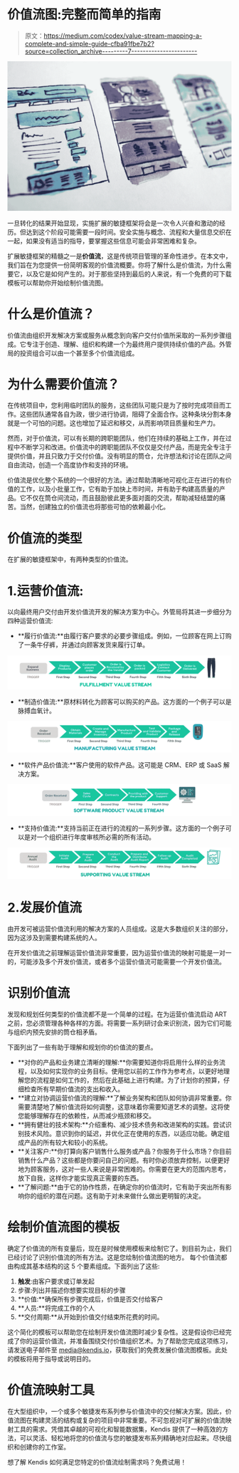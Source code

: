 # 价值流图:完整而简单的指南

> 原文：<https://medium.com/codex/value-stream-mapping-a-complete-and-simple-guide-cfba91fbe7b2?source=collection_archive---------7----------------------->

![](img/75f73ded1b27a35f381bfc636a72ddf7.png)

一旦转化的结果开始显现，实施扩展的敏捷框架将会是一次令人兴奋和激动的经历。但达到这个阶段可能需要一段时间。安全实施与概念、流程和大量信息交织在一起，如果没有适当的指导，要掌握这些信息可能会非常困难和复杂。

扩展敏捷框架的精髓之一是**价值流**，这是传统项目管理的革命性进步。在本文中，我们旨在为您提供一份简明客观的价值流概要。你将了解什么是价值流，为什么需要它，以及它是如何产生的。对于那些坚持到最后的人来说，有一个免费的可下载模板可以帮助你开始绘制价值流图。

# 什么是价值流？

价值流由组织开发解决方案或服务从概念到向客户交付价值所采取的一系列步骤组成。它专注于创造、理解、组织和构建一个为最终用户提供持续价值的产品。外管局的投资组合可以由一个甚至多个价值流组成。

# 为什么需要价值流？

在传统项目中，您利用临时团队的服务，这些团队可能只是为了按时完成项目而工作。这些团队通常各自为政，很少进行协调，阻碍了全面合作。这种条块分割本身就是一个可怕的问题。这也增加了延迟和移交，从而影响项目质量和生产力。

然而，对于价值流，可以有长期的跨职能团队，他们在持续的基础上工作，并在过程中不断学习和改进。价值流中的跨职能团队不仅仅是交付产品，而是完全专注于提供价值，并且只致力于交付价值。没有明显的筒仓，允许想法和讨论在团队之间自由流动，创造一个高度协作和支持的环境。

价值流是优化整个系统的一个很好的方法。通过帮助清晰地可视化正在进行的有价值的工作，以及小批量工作，它有助于加快上市时间，并有助于构建高质量的产品。它不仅在筒仓间流动，而且鼓励彼此更多面对面的交流，帮助减轻结盟的痛苦。当然，创建独立的价值流也将那些可怕的依赖最小化。

# 价值流的类型

在扩展的敏捷框架中，有两种类型的价值流。

# 1.运营价值流:

以向最终用户交付由开发价值流开发的解决方案为中心。外管局将其进一步细分为四种运营价值流:

*   **履行价值流:**由履行客户要求的必要步骤组成。例如，一位顾客在网上订购了一条牛仔裤，并通过向顾客发货来履行订单。

![](img/c22f8bc783e9e8acd447d7c99fcba7f6.png)

*   **制造价值流:**原材料转化为顾客可以购买的产品。这方面的一个例子可以是脉搏血氧计。

![](img/09a42cfb6a0274d16e02faf8ed4c9946.png)

*   **软件产品价值流:**客户使用的软件产品。这可能是 CRM、ERP 或 SaaS 解决方案。

![](img/2ce7e6905d07cfdcba712fae25f60dd7.png)

*   **支持价值流:**支持当前正在进行的流程的一系列步骤。这方面的一个例子可以是对一个组织进行年度审核所必需的所有活动。

![](img/bf14108fd2763b057799afeabbc71ed7.png)

# 2.发展价值流

由开发可被运营价值流利用的解决方案的人员组成。这是大多数组织关注的部分，因为这涉及到需要构建系统的人。

在开发价值流之前理解运营价值流非常重要，因为运营价值流的映射可能是一对一的，可能涉及多个开发价值流，或者多个运营价值流可能需要一个开发价值流。

# 识别价值流

发现和规划任何类型的价值流都不是一个简单的过程。在为运营价值流启动 ART 之前，您必须管理各种各样的方面。将需要一系列研讨会来识别流，因为它们可能与组织内预先安排的筒仓相矛盾。

下面列出了一些有助于理解和规划你的价值流的要点。

*   **对你的产品和业务建立清晰的理解:**你需要知道你将启用什么样的业务流程，以及如何实现你的业务目标。使用您以前的工作作为参考点，以更好地理解您的流程是如何工作的，然后在此基础上进行构建。为了计划你的预算，仔细检查所有早期价值流的支出和收入。
*   **建立对协调运营价值流的理解:**了解业务架构和团队如何协调非常重要。你需要清楚地了解价值流将如何调整，这意味着你需要知道艺术的调整。这将使您能够理解存在的依赖性，从而减少瓶颈和移交。
*   **拥有健壮的技术架构:**介绍重构、减少技术债务和改进架构的实践。尝试识别技术风险。意识到你的延迟，并优化正在使用的东西，以适应功能。确定组成产品的所有较大和较小的系统。
*   **关注客户:**你打算向客户销售什么服务或产品？你服务于什么市场？你目前销售什么产品？这些都是你要问自己的问题。有时你必须放弃控制，以便更好地为顾客服务，这对一些人来说是非常困难的。你需要在更大的范围内思考，放下自我，这样你才能实现真正需要的东西。
*   **了解问题:**由于它的协作性质，在确定你的价值流时，它有助于突出所有影响你的组织的潜在问题。这有助于对未来做什么做出更明智的决定。

# 绘制价值流图的模板

确定了价值流的所有变量后，现在是时候使用模板来绘制它了。到目前为止，我们已经讨论了识别价值流的所有方法。这是您绘制价值流图的地方。
每个价值流都由构成其基本结构的这 5 个要素组成。下面列出了这些:

1.  **触发**:由客户要求或订单发起
2.  步骤:列出并描述你想要实现目标的步骤
3.  **价值:**确保所有步骤完成后，价值是否交付给客户
4.  **人员:**将完成工作的个人
5.  **交付周期:**从开始到价值交付结束所花费的时间。

这个简化的模板可以帮助您在绘制开发价值流图时减少复杂性。这是假设你已经完成了你的运营价值流，并准备围绕交付价值组织艺术。为了帮助您完成这项练习，请发送电子邮件至 media@kendis.io，获取我们的免费发展价值流图模板。此处的模板将用于指导或说明目的。

# 价值流映射工具

在大型组织中，一个或多个敏捷发布系列参与价值流中的交付解决方案。因此，价值流图在构建灵活的结构或复杂的项目中非常重要。不可忽视对可扩展的价值流映射工具的需求。凭借其卓越的可视化和智能数据集，Kendis 提供了一种高效的方法，可以灵活、轻松地将您的价值流与您的敏捷发布系列精确地对应起来。尽快组织和创建你的工作室。

想了解 Kendis 如何满足您特定的价值流绘制需求吗？免费试用！
